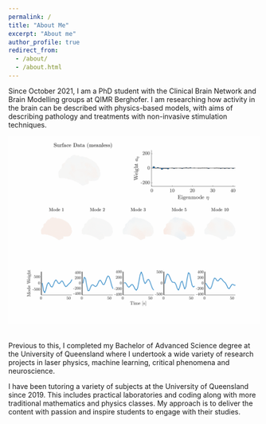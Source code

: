 ```yaml
---
permalink: /
title: "About Me"
excerpt: "About me"
author_profile: true
redirect_from: 
  - /about/
  - /about.html
---
```


Since October 2021, I am a PhD student with the Clinical Brain Network and Brain Modelling groups at QIMR Berghofer. I am researching how activity in the brain can be described with physics-based models, with aims of describing pathology and treatments with non-invasive stimulation techniques. 

<img src='/images/eigenmodes_method.gif'> <br/><br/>

Previous to this, I completed my Bachelor of Advanced Science degree at the University of Queensland where I undertook a wide variety of research projects in laser physics, machine learning, critical phenomena and neuroscience. 

I have been tutoring a variety of subjects at the University of Queensland since 2019. This includes practical laboratories and coding along with more traditional mathematics and physics classes. My approach is to deliver the content with passion and inspire students to engage with their studies.


